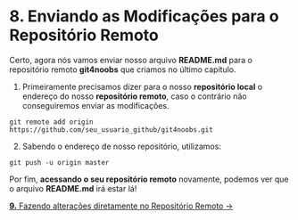 # **8.** Enviando as Modificações para o Repositório Remoto

Certo, agora nós vamos enviar nosso arquivo **README.md** para o repositório remoto **git4noobs** que criamos no último capítulo.

1. Primeiramente precisamos dizer para o nosso **repositório local** o endereço do nosso **repositório remoto**, caso o contrário não conseguiremos enviar as modificações.
```
git remote add origin https://github.com/seu_usuario_github/git4noobs.git
```
2. Sabendo o endereço de nosso repositório, utilizamos:
```
git push -u origin master
```
Por fim, **acessando o seu repositório remoto** novamente, podemos ver que o arquivo **README.md** irá estar lá!

[**9.** Fazendo alterações diretamente no Repositório Remoto &rarr;](https://github.com/Go-Horse-Coding/Git/blob/master/Tutorial/9-make-modifications-repository.md)
